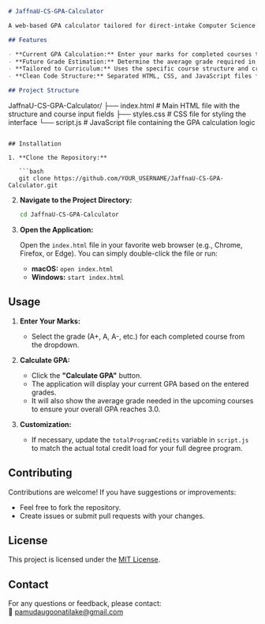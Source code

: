 ```markdown
# JaffnaU-CS-GPA-Calculator

A web-based GPA calculator tailored for direct-intake Computer Science students at the University of Jaffna. This tool calculates the current GPA based on entered marks and estimates the average grade needed in upcoming courses to reach the target overall GPA of 3.0, which is required for 4th-year eligibility.

## Features

- **Current GPA Calculation:** Enter your marks for completed courses to calculate your weighted GPA.
- **Future Grade Estimation:** Determine the average grade required in remaining courses to achieve a final GPA of at least 3.0.
- **Tailored to Curriculum:** Uses the specific course structure and credit distribution for the Jaffna University Computer Science program.
- **Clean Code Structure:** Separated HTML, CSS, and JavaScript files for easy maintenance and customization.

## Project Structure

```
JaffnaU-CS-GPA-Calculator/
├── index.html      # Main HTML file with the structure and course input fields
├── styles.css      # CSS file for styling the interface
└── script.js       # JavaScript file containing the GPA calculation logic
```

## Installation

1. **Clone the Repository:**

   ```bash
   git clone https://github.com/YOUR_USERNAME/JaffnaU-CS-GPA-Calculator.git
   ```

2. **Navigate to the Project Directory:**

   ```bash
   cd JaffnaU-CS-GPA-Calculator
   ```

3. **Open the Application:**

   Open the `index.html` file in your favorite web browser (e.g., Chrome, Firefox, or Edge). You can simply double-click the file or run:

   - **macOS:** `open index.html`
   - **Windows:** `start index.html`

## Usage

1. **Enter Your Marks:**
   - Select the grade (A+, A, A-, etc.) for each completed course from the dropdown.

2. **Calculate GPA:**
   - Click the **"Calculate GPA"** button.
   - The application will display your current GPA based on the entered grades.
   - It will also show the average grade needed in the upcoming courses to ensure your overall GPA reaches 3.0.

3. **Customization:**
   - If necessary, update the `totalProgramCredits` variable in `script.js` to match the actual total credit load for your full degree program.

## Contributing

Contributions are welcome! If you have suggestions or improvements:
- Feel free to fork the repository.
- Create issues or submit pull requests with your changes.

## License

This project is licensed under the [MIT License](LICENSE).

## Contact

For any questions or feedback, please contact:  
📧 [pamudaugoonatilake@gmail.com](mailto:pamudaugoonatilake@gmail.com)
```
